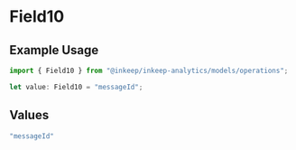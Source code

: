 # Field10

## Example Usage

```typescript
import { Field10 } from "@inkeep/inkeep-analytics/models/operations";

let value: Field10 = "messageId";
```

## Values

```typescript
"messageId"
```